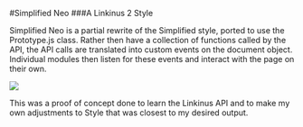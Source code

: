 #Simplified Neo
###A Linkinus 2 Style

Simplified Neo is a partial rewrite of the Simplified style, ported to use the Prototype.js class.  Rather then have a collection of functions called by the API, the API calls are translated into custom events on the document object.  Individual modules then listen for these events and interact with the page on their own.

![](http://i.imgur.com/nBouU.png)

This was a proof of concept done to learn the Linkinus API and to make my own adjustments to Style that was closest to my desired output.